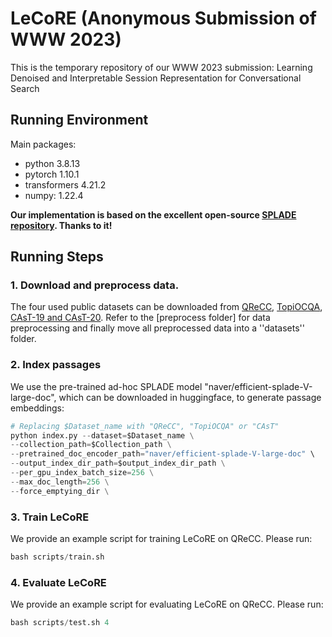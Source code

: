 # LeCoRE (Anonymous Submission of WWW 2023)

This is the temporary repository of our WWW 2023 submission: 
Learning Denoised and Interpretable Session Representation for Conversational Search




## Running Environment
Main packages:
- python 3.8.13
- pytorch 1.10.1
- transformers 4.21.2
- numpy: 1.22.4

**Our implementation is based on the excellent open-source [SPLADE repository](https://github.com/naver/splade). Thanks to it!**


## Running Steps

### 1. Download and preprocess data.

The four used public datasets can be downloaded from [QReCC](https://github.com/apple/ml-qrecc), [TopiOCQA](https://github.com/McGill-NLP/topiocqa), [CAsT-19 and CAsT-20](https://www.treccast.ai/). Refer to the [preprocess folder] for data preprocessing and finally move all preprocessed data into a ''datasets'' folder.

### 2. Index passages
We use the pre-trained ad-hoc SPLADE model "naver/efficient-splade-V-large-doc", which can be downloaded in huggingface, to generate passage embeddings:

```python 
# Replacing $Dataset_name with "QReCC", "TopiOCQA" or "CAsT"
python index.py --dataset=$Dataset_name \
--collection_path=$Collection_path \
--pretrained_doc_encoder_path="naver/efficient-splade-V-large-doc" \
--output_index_dir_path=$output_index_dir_path \
--per_gpu_index_batch_size=256 \
--max_doc_length=256 \
--force_emptying_dir \
```

### 3. Train LeCoRE

We provide an example script for training LeCoRE on QReCC. Please run:
```python
bash scripts/train.sh
```


### 4. Evaluate LeCoRE

We provide an example script for evaluating LeCoRE on QReCC. Please run:
```python
bash scripts/test.sh 4
```


